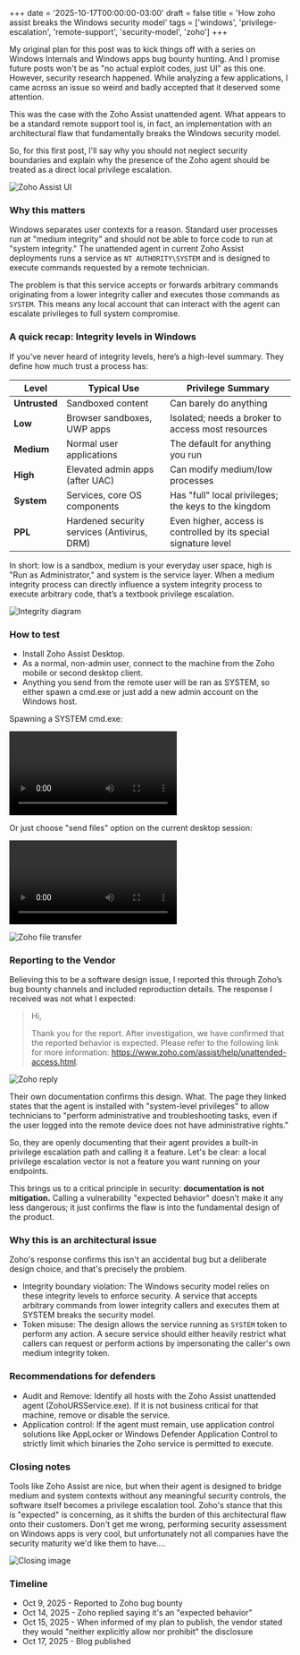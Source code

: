 +++
date = '2025-10-17T00:00:00-03:00'
draft = false
title = 'How zoho assist breaks the Windows security model'
tags = ['windows', 'privilege-escalation', 'remote-support', 'security-model', 'zoho']
+++

My original plan for this post was to kick things off with a series on Windows Internals and Windows apps bug bounty hunting. And I promise future posts won't be as "no actual exploit codes, just UI" as this one. However, security research happened. While analyzing a few applications, I came across an issue so weird and badly accepted that it deserved some attention.

This was the case with the Zoho Assist unattended agent. What appears to be a standard remote support tool is, in fact, an implementation with an architectural flaw that fundamentally breaks the Windows security model.

So, for this first post, I'll say why you should not neglect security boundaries and explain why the presence of the Zoho agent should be treated as a direct local privilege escalation.

![Zoho Assist UI](</images/Pasted image 20251017100314.png>)

### **Why this matters**

Windows separates user contexts for a reason. Standard user processes run at "medium integrity" and should not be able to force code to run at "system integrity." The unattended agent in current Zoho Assist deployments runs a service as `NT AUTHORITY\SYSTEM` and is designed to execute commands requested by a remote technician.

The problem is that this service accepts or forwards arbitrary commands originating from a lower integrity caller and executes those commands as `SYSTEM`. This means any local account that can interact with the agent can escalate privileges to full system compromise.

### **A quick recap: Integrity levels in Windows**

If you’ve never heard of integrity levels, here’s a high-level summary. They define how much trust a process has:

| **Level**     | **Typical Use**                             | **Privilege Summary**                                            |
| ------------- | ------------------------------------------- | ---------------------------------------------------------------- |
| **Untrusted** | Sandboxed content                           | Can barely do anything                                           |
| **Low**       | Browser sandboxes, UWP apps                 | Isolated; needs a broker to access most resources                |
| **Medium**    | Normal user applications                    | The default for anything you run                                 |
| **High**      | Elevated admin apps (after UAC)             | Can modify medium/low processes                                  |
| **System**    | Services, core OS components                | Has "full" local privileges; the keys to the kingdom             |
| **PPL**       | Hardened security services (Antivirus, DRM) | Even higher, access is controlled by its special signature level |

In short: low is a sandbox, medium is your everyday user space, high is "Run as Administrator," and system is the service layer. When a medium integrity process can directly influence a system integrity process to execute arbitrary code, that’s a textbook privilege escalation.

![Integrity diagram](</images/Pasted image 20251017101112.png>)

### How to test

- Install Zoho Assist Desktop.
- As a normal, non-admin user, connect to the machine from the Zoho mobile or second desktop client.
- Anything you send from the remote user will be ran as SYSTEM, so either spawn a cmd.exe or just add a new admin account on the Windows host. 

Spawning a SYSTEM cmd.exe:

<video controls src="/videos/zohoAssist_LPE.mp4"></video>

Or just choose "send files" option on the current desktop session:

<video controls src="/videos/20251017_095948.mp4"></video>

![Zoho file transfer](</images/Pasted image 20251017095509.png>)

### **Reporting to the Vendor**

Believing this to be a software design issue, I reported this through Zoho’s bug bounty channels and included reproduction details. The response I received was not what I expected:

> Hi,
> 
> Thank you for the report. After investigation, we have confirmed that the reported behavior is expected. Please refer to the following link for more information: https://www.zoho.com/assist/help/unattended-access.html.
>

![Zoho reply](</images/Pasted image 20251017093910.png>)

Their own documentation confirms this design. What.
The page they linked states that the agent is installed with "system-level privileges" to allow technicians to "perform administrative and troubleshooting tasks, even if the user logged into the remote device does not have administrative rights."

So, they are openly documenting that their agent provides a built-in privilege escalation path and calling it a feature. Let's be clear: a local privilege escalation vector is not a feature you want running on your endpoints.

This brings us to a critical principle in security: **documentation is not mitigation.** Calling a vulnerability "expected behavior" doesn't make it any less dangerous; it just confirms the flaw is into the fundamental design of the product.

### **Why this is an architectural issue**

Zoho's response confirms this isn't an accidental bug but a deliberate design choice, and that's precisely the problem.

- Integrity boundary violation: The Windows security model relies on these integrity levels to enforce security. A service that accepts arbitrary commands from lower integrity callers and executes them at SYSTEM breaks the security model.
- Token misuse: The design allows the service running as `SYSTEM` token to perform any action. A secure service should either heavily restrict what callers can request or perform actions by impersonating the caller's own medium integrity token.

### **Recommendations for defenders**

- Audit and Remove: Identify all hosts with the Zoho Assist unattended agent (ZohoURSService.exe). If it is not business critical for that machine, remove or disable the service.
- Application control: If the agent must remain, use application control solutions like AppLocker or Windows Defender Application Control to strictly limit which binaries the Zoho service is permitted to execute.

### **Closing notes**

Tools like Zoho Assist are nice, but when their agent is designed to bridge medium and system contexts without any meaningful security controls, the software itself becomes a privilege escalation tool. Zoho's stance that this is "expected" is concerning, as it shifts the burden of this architectural flaw onto their customers.
Don't get me wrong, performing security assessment on Windows apps is very cool, but unfortunately not all companies have the security maturity we'd like them to have....

![Closing image](</images/Pasted image 20251017110355.png>)

### Timeline

- Oct 9, 2025 - Reported to Zoho bug bounty
- Oct 14, 2025 - Zoho replied saying it's an "expected behavior"
- Oct 15, 2025 - When informed of my plan to publish, the vendor stated they would "neither explicitly allow nor prohibit" the disclosure
- Oct 17, 2025 - Blog published


